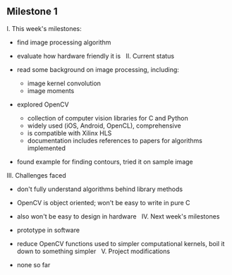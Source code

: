 Milestone 1
-----------

I. This week's milestones:

- find image processing algorithm
- evaluate how hardware friendly it is
 
II. Current status

- read some background on image processing, including:
    - image kernel convolution
    - image moments
- explored OpenCV
    - collection of computer vision libraries for C and Python
    - widely used (iOS, Android, OpenCL), comprehensive
    - is compatible with Xilinx HLS
    - documentation includes references to papers for algorithms implemented
- found example for finding contours, tried it on sample image

III. Challenges faced

- don't fully understand algorithms behind library methods
- OpenCV is object oriented; won't be easy to write in pure C
- also won't be easy to design in hardware
 
IV. Next week's milestones

- prototype in software
- reduce OpenCV functions used to simpler computational kernels, boil it down to something simpler
 
V. Project modifications

- none so far
